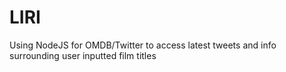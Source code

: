 # LIRI
Using NodeJS for OMDB/Twitter to access latest tweets and info surrounding user inputted film titles
